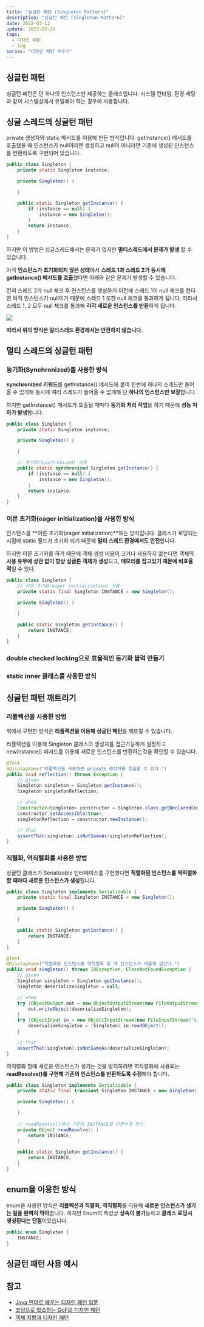 ```yaml
---
title: "싱글턴 패턴 (Singleton Pattern)"
description: "싱글턴 패턴 (Singleton Pattern)"
date: 2022-03-12
update: 2022-03-12
tags:
  - 디자인 패턴
  - log
series: "디자인 패턴 부수기"
---
```


## 싱글턴 패턴
싱글턴 패턴은 단 하나의 인스턴스만 제공하는 클래스입니다. 
시스템 런타임, 환경 세팅과 같이 시스템상에서 유일해야 하는 경우에 사용합니다.


## 싱글 스레드의 싱글턴 패턴
private 생성자와 static 메서드를 이용해 만든 방식입니다. getInstance() 메서드를 호출했을 때 인스턴스가 null이라면 생성하고 null이 아니라면 기존에 생성된 인스턴스를 반환하도록 구현되어 있습니다.

```java
public class Singleton {
    private static Singleton instance;

    private Singleton() {

    }

    public static Singleton getInstance() {
        if (instance == null) {
            instance = new Singleton();
        }
        return instance;
    }
}
```

하지만 이 방법은 싱글스레드에서는 문제가 없지만 **멀티스레드에서 문제가 발생** 할 수 있습니다.

아직 **인스턴스가 초기화되지 않은 상태**에서 **스레드 1과 스레드 2가 동시에 getInstance() 메서드를 호출**했다면 아래와 같은 문제가 발생할 수 있습니다.

먼저 스레드 2가 null 체크 후 인스턴스를 생성하기 이전에 스레드 1이 null 체크를 한다면 아직 인스턴스가 null이기 때문에 스레드 1 또한 null 체크를 통과하게 됩니다. 따라서 스레드 1, 2 모두 null 체크를 통과해 **각각 새로운 인스턴스를 반환**하게 됩니다.

![](images/img1.jpg)

**따라서 위의 방식은 멀티스레드 환경에서는 안전하지 않습니다.**


## 멀티 스레드의 싱글턴 패턴

### 동기화(Synchronized)를 사용한 방식
**synchronized 키워드**를 getInstance() 메서드에 붙여 한번에 하나의 스레드만 들어올 수 있게해 동시에 여러 스레드가 들어올 수 없게해 단 **하나의 인스턴스만 보장**합니다. 

하지만 getInstance() 메서드가 호출될 때마다 **동기화 처리 작업**을 하기 때문에 **성능 저하가 발생**합니다.

```java
public class Singleton {
    private static Singleton instance;

    private Singleton() {

    }

    // 동기화(Synchronized) 사용
    public static synchronized Singleton getInstance() { 
        if (instance == null) {
            instance = new Singleton();
        }
        return instance;
    }
}
```

### 이른 초기화(eager initialization)을 사용한 방식
인스턴스를 **이른 초기화(eager initialization)**하는 방식입니다. 클래스가 로딩되는 시점에 static 필드가 초기화 되기 때문에 **멀티 스레드 환경에서도 안전**합니다.

하지만 이른 초기화를 하기 때문에 객체 생성 비용이 크거나 사용하지 않는다면 객체의 **사용 유무에 상관 없이 항상 싱글톤 객체가 생성**되고, **메모리를 잡고있기 때문에 비효율적**일 수 있다.

```java
public class Singleton {
    // 이른 초기화(eager initialization) 사용
    private static final Singleton INSTANCE = new Singleton();

    private Singleton() {

    }

    public static Singleton getInstance() {
        return INSTANCE;
    }
}
```

### double checked locking으로 효율적인 동기화 블럭 만들기


### static inner 클래스를 사용한 방식


## 싱글턴 패턴 깨트리기

### 리플렉션을 사용한 방법
위에서 구현한 방식은 **리플렉션을 이용해 싱글턴 패턴**을 깨뜨릴 수 있습니다.

리플렉션을 이용해 Singleton 클래스의 생성자를 접근가능하게 설정하고 newInstance() 메서드를 이용해 새로운 인스턴스를 반환하는것을 확인할 수 있습니다.

```java
@Test
@DisplayName("리플렉션을 사용하면 private 생성자를 호출할 수 있다.")
public void reflection() throws Exception {
    // given
    Singleton singleton = Singleton.getInstance();
    Singleton singletonReflection;

    // when
    Constructor<Singleton> constructor = Singleton.class.getDeclaredConstructor();
    constructor.setAccessible(true);
    singletonReflection = constructor.newInstance();

    // that
    assertThat(singleton).isNotSameAs(singletonReflection);
}
```

### 직렬화, 역직렬화를 사용한 방법

싱글턴 클래스가 Serializable 인터페이스를 구현했다면 **직렬화된 인스턴스를 역직렬화할 때마다 새로운 인스턴스가 생성**됩니다.

```java
public class Singleton implements Serializable {
    private static final Singleton INSTANCE = new Singleton();

    private Singleton() {

    }

    public static Singleton getInstance() {
        return INSTANCE;
    }
}
```

```java
@Test
@DisplayName("직렬화된 인스턴스를 역직렬화 할 때 인스턴스가 새롭게 생긴다.")
public void singleton() throws IOException, ClassNotFoundException {
    // given
    Singleton singleton = Singleton.getInstance();
    Singleton deserializeSingleton = null;

    // when
    try (ObjectOutput out = new ObjectOutputStream(new FileOutputStream("sigleton.obj"))) {
        out.writeObject(deserializeSingleton);
    }
    try (ObjectInput in = new ObjectInputStream(new FileInputStream("sigleton.obj"))) {
        deserializeSingleton = (Singleton) in.readObject();
    }

    // that
    assertThat(singleton).isNotSameAs(deserializeSingleton);
}
```

역직렬화 할때 새로운 인스턴스가 생기는 것을 방지하려면 역직렬화에 사용되는 **readResolve()를 구현해 기존의 인스턴스를 반환하도록 수정**해야 합니다.

```java
public class Singleton implements Serializable {
    private static final transient Singleton INSTANCE = new Singleton();

    private Singleton() {

    }
    
    // readResolve()에서 기존의 INSTANCE를 반환하게 한다.
    private Object readResolve() {
        return INSTANCE;
    }

    public static Singleton getInstance() {
        return INSTANCE;
    }
}
```

## enum을 이용한 방식

enum을 사용한 방식은 **리플렉션과 직렬화, 역직렬화**를 이용해 **새로운 인스턴스가 생기는 일을 완벽히 막아**줍니다. 하지만 Enum의 특성상 **상속이 불가**능하고 **클래스 로딩시 생성된다는 단점**이있습니다.

```java
public enum Singleton {
    INSTANCE;
}
```

## 싱글턴 패턴 사용 예시

## 참고
* [Java 언어로 배우는 디자인 패턴 입문](https://www.aladin.co.kr/shop/wproduct.aspx?ItemId=2104376)
* [코딩으로 학습하는 GoF의 디자인 패턴](https://www.inflearn.com/course/%EB%94%94%EC%9E%90%EC%9D%B8-%ED%8C%A8%ED%84%B4)
* [객체 지향과 디자인 패턴 ](https://www.aladin.co.kr/shop/wproduct.aspx?ItemId=28301535)